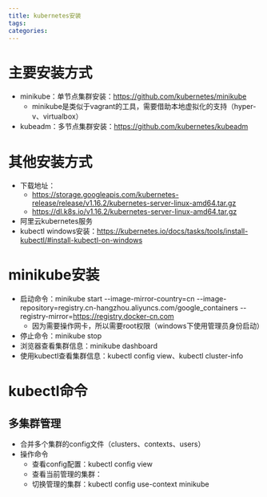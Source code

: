 ```yaml
---
title: kubernetes安装
tags:
categories:
---
```

# 主要安装方式
* minikube：单节点集群安装：https://github.com/kubernetes/minikube
    - minikube是类似于vagrant的工具，需要借助本地虚拟化的支持（hyper-v、virtualbox）
* kubeadm：多节点集群安装：https://github.com/kubernetes/kubeadm

# 其他安装方式
* 下载地址：
    - https://storage.googleapis.com/kubernetes-release/release/v1.16.2/kubernetes-server-linux-amd64.tar.gz
    - https://dl.k8s.io/v1.16.2/kubernetes-server-linux-amd64.tar.gz
* 阿里云kubernetes服务
* kubectl windows安装：https://kubernetes.io/docs/tasks/tools/install-kubectl/#install-kubectl-on-windows

# minikube安装
* 启动命令：minikube start --image-mirror-country=cn --image-repository=registry.cn-hangzhou.aliyuncs.com/google_containers --registry-mirror=https://registry.docker-cn.com
    - 因为需要操作网卡，所以需要root权限（windows下使用管理员身份启动）
* 停止命令：minikube stop
* 浏览器查看集群信息：minikube dashboard
* 使用kubectl查看集群信息：kubectl config view、kubectl cluster-info

# kubectl命令
## 多集群管理
* 合并多个集群的config文件（clusters、contexts、users）
* 操作命令
    - 查看config配置：kubectl config view
    - 查看当前管理的集群：
    - 切换管理的集群：kubectl config use-context minikube
